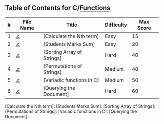 ## Table of Contents for C/[Functions](https://www.hackerrank.com/domains/c?filters%5Bsubdomains%5D%5B%5D=c-functions)

| #  | File Name                                      | Title                      | Difficulty | Max Score |
| -- | ---------------------------------------------- | -------------------------- | ---------- | --------- |
| 1  | [.c](.c)                                       | [Calculate the Nth term]   | Easy       | 15        |
| 2  | [.c](.c)                                       | [Students Marks Sum]       | Easy       | 20        |
| 3  | [.c](.c)                                       | [Sorting Array of Strings] | Hard       | 40        |
| 4  | [.c](.c)                                       | [Permutations of Strings]  | Medium     | 40        |
| 5  | [.c](.c)                                       | [Variadic functions in C]  | Medium     | 50        |
| 6  | [.c](.c)                                       | [Querying the Document]    | Hard       | 60        |

[Calculate the Nth term]: 
[Students Marks Sum]: 
[Sorting Array of Strings]: 
[Permutations of Strings]: 
[Variadic functions in C]: 
[Querying the Document]: 
